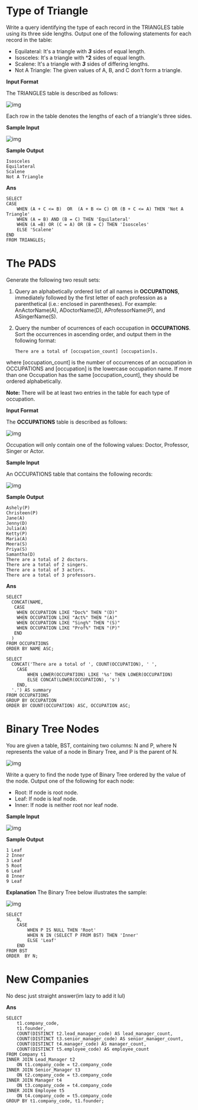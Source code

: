 # Type of Triangle
  
Write a query identifying the type of each record in the TRIANGLES table using its three side lengths. Output one of the following statements for each record in the table:

- Equilateral: It's a triangle with ***3*** sides of equal length.
- Isosceles: It's a triangle with ***2** sides of equal length.
- Scalene: It's a triangle with ***3*** sides of differing lengths.
- Not A Triangle: The given values of A, B, and C don't form a triangle.

**Input Format**

The TRIANGLES table is described as follows:

![img](https://s3.amazonaws.com/hr-challenge-images/12887/1443815629-ac2a843fb7-1.png)

Each row in the table denotes the lengths of each of a triangle's three sides.

**Sample Input**

![img](https://s3.amazonaws.com/hr-challenge-images/12887/1443815827-cbfc1ca12b-2.png)

**Sample Output**

    Isosceles
    Equilateral
    Scalene
    Not A Triangle
    
**Ans**

	SELECT 
 	CASE 
        WHEN (A + C <= B)  OR  (A + B <= C) OR (B + C <= A) THEN 'Not A Triangle'
        WHEN (A = B) AND (B = C) THEN 'Equilateral'
        WHEN (A =B) OR (C = A) OR (B = C) THEN 'Isosceles'
        ELSE 'Scalene'
	END 
	FROM TRIANGLES;
    
# The PADS
  
Generate the following two result sets:

1. Query an alphabetically ordered list of all names in **OCCUPATIONS**, immediately followed by the first letter of each profession as a parenthetical (i.e.: enclosed in parentheses). For example: AnActorName(A), ADoctorName(D), AProfessorName(P), and ASingerName(S).
   
2. Query the number of ocurrences of each occupation in **OCCUPATIONS**. Sort the occurrences in ascending order, and output them in the following format:

       There are a total of [occupation_count] [occupation]s.
where [occupation_count] is the number of occurrences of an occupation in OCCUPATIONS and [occupation] is the lowercase occupation name. If more than one Occupation has the same [occupation_count], they should be ordered alphabetically.

**Note:** There will be at least two entries in the table for each type of occupation.

**Input Format**

The  **OCCUPATIONS** table is described as follows:

![img](https://s3.amazonaws.com/hr-challenge-images/12889/1443816414-2a465532e7-1.png)

Occupation will only contain one of the following values: Doctor, Professor, Singer or Actor.

**Sample Input**

An OCCUPATIONS table that contains the following records:

![img](https://s3.amazonaws.com/hr-challenge-images/12889/1443816608-0b4d01d157-2.png)

**Sample Output**

    Ashely(P)
    Christeen(P)
    Jane(A)
    Jenny(D)
    Julia(A)
    Ketty(P)
    Maria(A)
    Meera(S)
    Priya(S)
    Samantha(D)
    There are a total of 2 doctors.
    There are a total of 2 singers.
    There are a total of 3 actors.
    There are a total of 3 professors.
    
**Ans**

    SELECT
      CONCAT(NAME,
       CASE
        WHEN OCCUPATION LIKE "Doc%" THEN "(D)"
        WHEN OCCUPATION LIKE "Act%" THEN "(A)"
        WHEN OCCUPATION LIKE "Sing%" THEN "(S)"
        WHEN OCCUPATION LIKE "Prof%" THEN "(P)"
       END
      )
    FROM OCCUPATIONS
    ORDER BY NAME ASC;

    SELECT 
      CONCAT('There are a total of ', COUNT(OCCUPATION), ' ', 
        CASE 
            WHEN LOWER(OCCUPATION) LIKE '%s' THEN LOWER(OCCUPATION)
            ELSE CONCAT(LOWER(OCCUPATION), 's')
        END, 
      '.') AS summary
    FROM OCCUPATIONS 
    GROUP BY OCCUPATION
    ORDER BY COUNT(OCCUPATION) ASC, OCCUPATION ASC;
    
# Binary Tree Nodes
  
You are given a table, BST, containing two columns: N and P, where N represents the value of a node in Binary Tree, and P is the parent of N.

![img](https://s3.amazonaws.com/hr-challenge-images/12888/1443818507-5095ab9853-1.png)

Write a query to find the node type of Binary Tree ordered by the value of the node. Output one of the following for each node:

- Root: If node is root node.
- Leaf: If node is leaf node.
- Inner: If node is neither root nor leaf node.
  
**Sample Input**

![img](https://s3.amazonaws.com/hr-challenge-images/12888/1443818467-30644673f6-2.png)

**Sample Output**

	1 Leaf
	2 Inner
	3 Leaf
	5 Root
	6 Leaf
	8 Inner
	9 Leaf
    
**Explanation**
The Binary Tree below illustrates the sample:

![img](https://s3.amazonaws.com/hr-challenge-images/12888/1443773633-f9e6fd314e-simply_sql_bst.png)

	SELECT
	    N,
	    CASE
	        WHEN P IS NULL THEN 'Root'
	        WHEN N IN (SELECT P FROM BST) THEN 'Inner'
	        ELSE 'Leaf'
	    END
	FROM BST
	ORDER  BY N;

# New Companies
No desc just straight answer(im lazy to add it lul)

**Ans**

	SELECT 
	    t1.company_code,
	    t1.founder,
	    COUNT(DISTINCT t2.lead_manager_code) AS lead_manager_count,
	    COUNT(DISTINCT t3.senior_manager_code) AS senior_manager_count,
	    COUNT(DISTINCT t4.manager_code) AS manager_count,
	    COUNT(DISTINCT t5.employee_code) AS employee_count
	FROM Company t1
	INNER JOIN Lead_Manager t2 
	    ON t1.company_code = t2.company_code 
	INNER JOIN Senior_Manager t3 
	    ON t2.company_code = t3.company_code 
	INNER JOIN Manager t4 
	    ON t3.company_code = t4.company_code 
	INNER JOIN Employee t5 
	    ON t4.company_code = t5.company_code
	GROUP BY t1.company_code, t1.founder;

